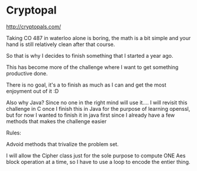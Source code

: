# Cryptopal
http://cryptopals.com/ 

Taking CO 487 in waterloo alone is boring, the math is a bit simple and your hand is still relatively clean after that course.

So that is why I decides to finish something that I started a year ago.

This has become more of the challenge where I want to get something productive done.

There is no goal, it's a to finish as much as I can and get the most enjoyment out of it :D

Also why Java? Since no one in the right mind will use it.... I will revisit this challenge in C once I finish this in Java for the purpose of learning openssl, but for now I wanted to finish it in java first since I already have a few methods that makes the challenge easier

Rules:

Advoid methods that trivalize the problem set.

I will allow the Cipher class just for the sole purpose to compute ONE Aes block operation at a time, so I have to use a loop to encode the entier thing. 
